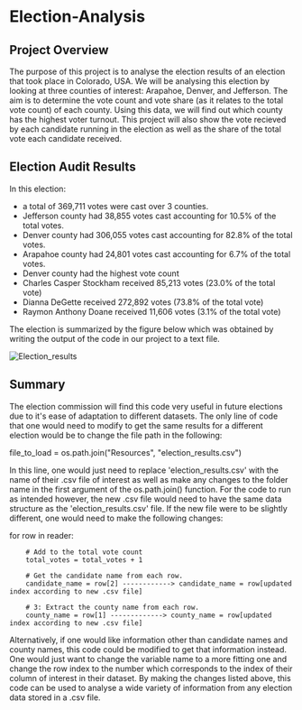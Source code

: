 # Election-Analysis

## Project Overview

The purpose of this project is to analyse the election results of an election that took place in Colorado, USA. We will be analysing this election by looking at three counties of interest: Arapahoe, Denver, and Jefferson. The aim is to determine the vote count and vote share (as it relates to the total vote count) of each county. Using this data, we will find out which county has the highest voter turnout. This project will also show the vote recieved by each candidate running in the election as well as the share of the total vote each candidate received.

## Election Audit Results
In this election:
 - a total of 369,711 votes were cast over 3 counties.
 - Jefferson county had 38,855 votes cast accounting for 10.5% of the total votes.
 - Denver county had 306,055 votes cast accounting for 82.8% of the total votes.
 - Arapahoe county had 24,801 votes cast accounting for 6.7% of the total votes.
 - Denver county had the highest vote count
 - Charles Casper Stockham received 85,213 votes (23.0% of the total vote)
 - Dianna DeGette received 272,892 votes (73.8% of the total vote)
 - Raymon Anthony Doane received 11,606 votes (3.1% of the total vote)
 
 The election is summarized by the figure below which was obtained by writing the output of the code in our project to a text file.
 
 ![Election_results](https://user-images.githubusercontent.com/93050931/142780545-2a40c402-afd7-4923-aabf-c690c59fa7e1.PNG)

 
## Summary
The election commission will find this code very useful in future elections due to it's ease of adaptation to different datasets. The only line of code that one would need to modify to get the same results for a different election would be to change the file path  in the following:

file_to_load = os.path.join("Resources", "election_results.csv")

In this line, one would just need to replace 'election_results.csv' with the name of their .csv file of interest as well as make any changes to the folder name in the first argument of the os.path.join() function. For the code to run as intended however, the new .csv file would need to have the same data structure as the 'election_results.csv' file. If the new file were to be slightly different, one would need to make the following changes:

for row in reader:

        # Add to the total vote count
        total_votes = total_votes + 1

        # Get the candidate name from each row.
        candidate_name = row[2] ------------> candidate_name = row[updated index according to new .csv file]

        # 3: Extract the county name from each row.
        county_name = row[1] -------------> county_name = row[updated index according to new .csv file]

Alternatively, if one would like information other than candidate names and county names, this code could be modified to get that information instead. One would just want to change the variable name to a more fitting one and change the row index to the number which corresponds to the index of their column of interest in their dataset. By making the changes listed above, this code can be used to analyse a wide variety of information from any election data stored in a .csv file.

 
